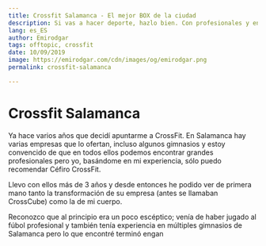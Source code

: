 ```yaml
---
title: Crossfit Salamanca - El mejor BOX de la ciudad
description: Si vas a hacer deporte, hazlo bien. Con profesionales y en unas buenas instalaciones
lang: es_ES
author: Emirodgar
tags: offtopic, crossfit
date: 10/09/2019
image: https://emirodgar.com/cdn/images/og/emirodgar.png
permalink: crossfit-salamanca

---
```


# Crossfit Salamanca

Ya hace varios años que decidí apuntarme a CrossFit. En Salamanca hay varias empresas que lo ofertan, incluso algunos gimnasios y estoy convencido de que en todos ellos podemos encontrar grandes profesionales pero yo, basándome en mi experiencia, sólo puedo recomendar Céfiro CrossFit.

Llevo con ellos más de 3 años y desde entonces he podido ver de primera mano tanto la transformación de su empresa (antes se llamaban CrossCube) como la de mi cuerpo.

Reconozco que al principio era un poco escéptico; venía de haber jugado al fúbol profesional y también tenía experiencia en múltiples gimnasios de Salamanca pero lo que encontré terminó engan

<!--stackedit_data:
eyJoaXN0b3J5IjpbOTM5NzE3ODY5XX0=
-->